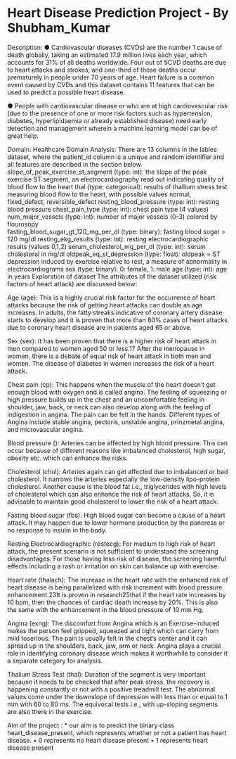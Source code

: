 
# Heart Disease Prediction Project - By Shubham_Kumar


Description:
● Cardiovascular diseases (CVDs) are the number 1 cause of death globally, taking an estimated 17.9 million lives each year, which accounts for 31% of all deaths worldwide.
Four out of 5CVD deaths are due to heart attacks and strokes, and one-third of these deaths occur prematurely in people under 70 years of age. Heart failure is a common 
event caused by CVDs and this dataset contains 11 features that can be used to predict a possible heart disease.

● People with cardiovascular disease or who are at high cardiovascular risk (due to the presence of one or more risk factors such as hypertension, diabetes,
hyperlipidaemia or already established disease) need early detection and management wherein a machine learning model can be of great help.


Domain: Healthcare
Domain Analysis:
There are 13 columns in the lables dataset, where the patient_id column is a unique and random identifier and all features are described in the section below.
slope_of_peak_exercise_st_segment (type: int):
         the slope of the peak exercise ST segment, an electrocardiography read out indicating quality of blood flow to the heart
thal (type: categorical):
         results of thallium stress test measuring blood flow to the heart, with possible values normal, fixed_defect, reversible_defect
resting_blood_pressure (type: int):
        resting blood pressure
chest_pain_type (type: int):
       chest pain type (4 values)
num_major_vessels (type: int):
      number of major vessels (0-3) colored by flourosopy          
fasting_blood_sugar_gt_120_mg_per_dl (type: binary):
    fasting blood sugar > 120 mg/dl
resting_ekg_results (type: int):
    resting electrocardiographic results (values 0,1,2)
serum_cholesterol_mg_per_dl (type: int):
  serum cholestoral in mg/dl
oldpeak_eq_st_depression (type: float):
   oldpeak = ST depression induced by exercise relative to rest, a measure of abnormality in electrocardiograms
sex (type: binary):
   0: female, 1: male
age (type: int):
   age in years
Exploration of dataset
The attributes of the dataset utilized (risk factors of heart attack) are discussed below:

Age (age):
This is a highly crucial risk factor for the occurrence of heart attacks because the risk of getting heart attacks can double as age increases. In adults, the fatty streaks indicative of coronary artery disease starts to develop and it is proven that more than 80% cases of heart attacks due to coronary heart disease are in patients aged 65 or above.

Sex (sex):
It has been proven that there is a higher risk of heart attack in men compared to women aged 50 or less.17 After the menopause in women, there is a debate of equal risk of heart attack in both men and women. The disease of diabetes in women increases the risk of a heart attack.

Chest pain (cp):
This happens when the muscle of the heart doesn’t get enough blood with oxygen and is called angina. The feeling of squeezing or high pressure builds up in the chest and an uncomfortable feeling in shoulder, jaw, back, or neck can also develop along with the feeling of indigestion in angina. The pain can be felt in the hands. Different types of Angina include stable angina, pectoris, unstable angina, prinzmetal angina, and microvascular angina.

Blood pressure ():
Arteries can be affected by high blood pressure. This can occur because of different reasons like imbalanced cholesterol, high sugar, obesity etc. which can enhance the risks.

Cholesterol (chol):
Arteries again can get affected due to imbalanced or bad cholesterol. It narrows the arteries especially the low-density lipo-protein cholesterol. Another cause is the blood fat i.e., triglycerides with high levels of cholesterol which can also enhance the risk of heart attacks. So, it is advisable to maintain good cholesterol to lower the risk of a heart attack.

Fasting blood sugar (fbs):
High blood sugar can become a cause of a heart attack. It may happen due to lower hormone production by the pancreas or no response to insulin in the body.

Resting Electrocardiographic (restecg):
For medium to high risk of heart attack, the present scenario is not sufficient to understand the screening disadvantages. For those having less risk of disease, the screening harmful effects including a rash or irritation on skin can balance up with exercise.

Heart rate (thalach):
The increase in the heart rate with the enhanced risk of heart disease is being parallelized with risk increment with blood pressure enhancement.23It is proven in research25that if the heart rate increases by 10 bpm, then the chances of cardiac death increase by 20%. This is also the same with the enhancement in the blood pressure of 10 mm Hg.

Angina (exng):
The discomfort from Angina which is an Exercise-induced makes the person feel gripped, squeezed and tight which can carry from mild toserious. The pain is usually felt in the chest’s center and it can spread up in the shoulders, back, jaw, arm or neck. Angina plays a crucial role in identifying coronary disease which makes it worthwhile to consider it a separate category for analysis.

Thalium Stress Test (thal):
Duration of the segment is very important because it needs to be checked that after peak stress, the recovery is happening constantly or not with a positive treadmill test. The abnormal values come under the downslope of depression with less than or equal to 1 mm with 60 to 80 ms. The equivocal tests i.e., with up-sloping segments are also there in the exercise.

Aim of the project :
                    * our aim is to predict the binary class heart_disease_present, which represents whether or not a patient has heart disease.
                    •	0 represents no heart disease present
                    •	1 represents heart disease present
